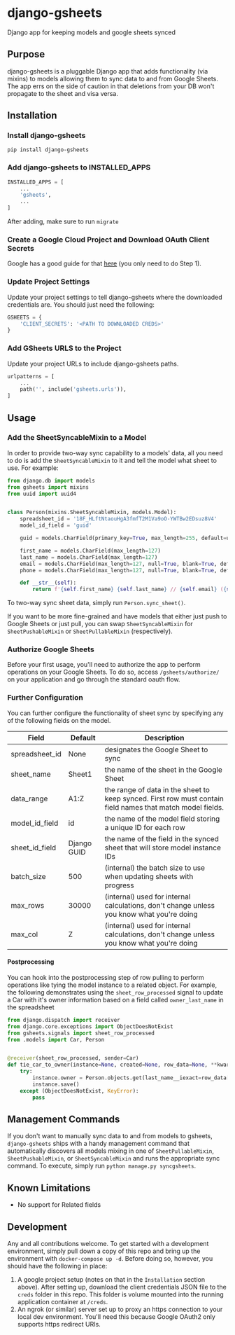 # django-gsheets
Django app for keeping models and google sheets synced

## Purpose
django-gsheets is a pluggable Django app that adds functionality (via mixins) to models allowing them to sync data to and from Google Sheets. The app errs on the side of caution in that deletions from your DB won't propagate to the sheet and visa versa.

## Installation
### Install django-gsheets
```
pip install django-gsheets
```
### Add django-gsheets to INSTALLED_APPS
```python
INSTALLED_APPS = [
    ...
    'gsheets',
    ...
]
```
After adding, make sure to run `migrate`

### Create a Google Cloud Project and Download OAuth Client Secrets
Google has a good guide for that [here](https://developers.google.com/sheets/api/quickstart/python) (you only need to do Step 1).

### Update Project Settings
Update your project settings to tell django-gsheets where the downloaded credentials are. You should just need the following:
```python
GSHEETS = {
    'CLIENT_SECRETS': '<PATH TO DOWNLOADED CREDS>'
}
```

### Add GSheets URLS to the Project
Update your project URLs to include django-gsheets paths.
```python
urlpatterns = [
    ...
    path('', include('gsheets.urls')),
]
```

## Usage
### Add the SheetSyncableMixin to a Model
In order to provide two-way sync capability to a models' data, all you need to do is add the `SheetSyncableMixin` to it and tell the model what sheet to use. For example:

```python
from django.db import models
from gsheets import mixins
from uuid import uuid4


class Person(mixins.SheetSyncableMixin, models.Model):
    spreadsheet_id = '18F_HLftNtaouHgA3fmfT2M1Va9oO-YWTBw2EDsuz8V4'
    model_id_field = 'guid'

    guid = models.CharField(primary_key=True, max_length=255, default=uuid4)

    first_name = models.CharField(max_length=127)
    last_name = models.CharField(max_length=127)
    email = models.CharField(max_length=127, null=True, blank=True, default=None)
    phone = models.CharField(max_length=127, null=True, blank=True, default=None)

    def __str__(self):
        return f'{self.first_name} {self.last_name} // {self.email} ({self.guid})'
```
To two-way sync sheet data, simply run `Person.sync_sheet()`.

If you want to be more fine-grained and have models that either just push to Google Sheets or just pull, you can swap `SheetSyncableMixin` for `SheetPushableMixin` or `SheetPullableMixin` (respectively).

### Authorize Google Sheets
Before your first usage, you'll need to authorize the app to perform operations on your Google Sheets. To do so, access `/gsheets/authorize/` on your application and go through the standard oauth flow.

### Further Configuration
You can further configure the functionality of sheet sync by specifying any of the following fields on the model.

| Field  | Default | Description |
| ------------- | ------------- | ------------- |
| spreadsheet_id  | None  | designates the Google Sheet to sync  |
| sheet_name  | Sheet1  | the name of the sheet in the Google Sheet  |
| data_range  | A1:Z  | the range of data in the sheet to keep synced. First row must contain field names that match model fields.  |
| model_id_field  | id  | the name of the model field storing a unique ID for each row  |
| sheet_id_field  | Django GUID  | the name of the field in the synced sheet that will store model instance IDs  |
| batch_size  | 500  | (internal) the batch size to use when updating sheets with progress  |
| max_rows  | 30000  | (internal) used for internal calculations, don't change unless you know what you're doing  |
| max_col  | Z  | (internal) used for internal calculations, don't change unless you know what you're doing  |

#### Postprocessing
You can hook into the postprocessing step of row pulling to perform operations like tying the model instance to a related object. For example, the following demonstrates using the `sheet_row_processed` signal to update a Car with it's owner information based on a field called `owner_last_name` in the spreadsheet
```python
from django.dispatch import receiver
from django.core.exceptions import ObjectDoesNotExist
from gsheets.signals import sheet_row_processed
from .models import Car, Person


@receiver(sheet_row_processed, sender=Car)
def tie_car_to_owner(instance=None, created=None, row_data=None, **kwargs):
    try:
        instance.owner = Person.objects.get(last_name__iexact=row_data['owner_last_name'])
        instance.save()
    except (ObjectDoesNotExist, KeyError):
        pass

```

## Management Commands
If you don't want to manually sync data to and from models to gsheets, `django-gsheets` ships with a handy management command that automatically discovers all models mixing in one of `SheetPullableMixin`, `SheetPushableMixin`, or `SheetSyncableMixin` and runs the appropriate sync command. To execute, simply run `python manage.py syncgsheets`.

## Known Limitations

* No support for Related fields

## Development
Any and all contributions welcome. To get started with a development environment, simply pull down a copy of this repo and bring up the environment with `docker-compose up -d`. Before doing so, however, you should have the following in place:

1. A google project setup (notes on that in the `Installation` section above). After setting up, download the client credentials JSON file to the `creds` folder in this repo. This folder is volume mounted into the running application container at `/creds`.
2. An ngrok (or similar) server set up to proxy an https connection to your local dev environment. You'll need this because Google OAuth2 only supports https redirect URIs.
